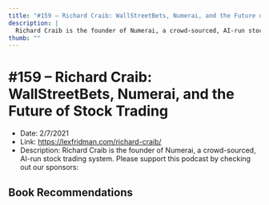 ```yaml
---
title: "#159 – Richard Craib: WallStreetBets, Numerai, and the Future of Stock Trading"
description: |
  Richard Craib is the founder of Numerai, a crowd-sourced, AI-run stock trading system. Please support this podcast by checking out our sponsors:"
thumb: ""
---
```


# #159 – Richard Craib: WallStreetBets, Numerai, and the Future of Stock Trading

  - Date: 2/7/2021
  - Link: https://lexfridman.com/richard-craib/
  - Description: Richard Craib is the founder of Numerai, a crowd-sourced, AI-run stock trading system. Please support this podcast by checking out our sponsors:

## Book Recommendations

